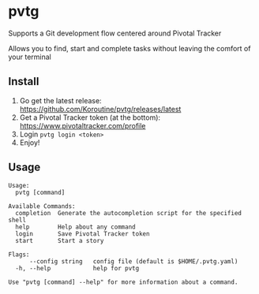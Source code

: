 # pvtg

Supports a Git development flow centered around Pivotal Tracker

Allows you to find, start and complete tasks without leaving the comfort of your terminal

## Install

1. Go get the latest release: https://github.com/Koroutine/pvtg/releases/latest
2. Get a Pivotal Tracker token (at the bottom): https://www.pivotaltracker.com/profile
3. Login `pvtg login <token>`
4. Enjoy!

## Usage

```
Usage:
  pvtg [command]

Available Commands:
  completion  Generate the autocompletion script for the specified shell
  help        Help about any command
  login       Save Pivotal Tracker token
  start       Start a story

Flags:
      --config string   config file (default is $HOME/.pvtg.yaml)
  -h, --help            help for pvtg

Use "pvtg [command] --help" for more information about a command.
```

